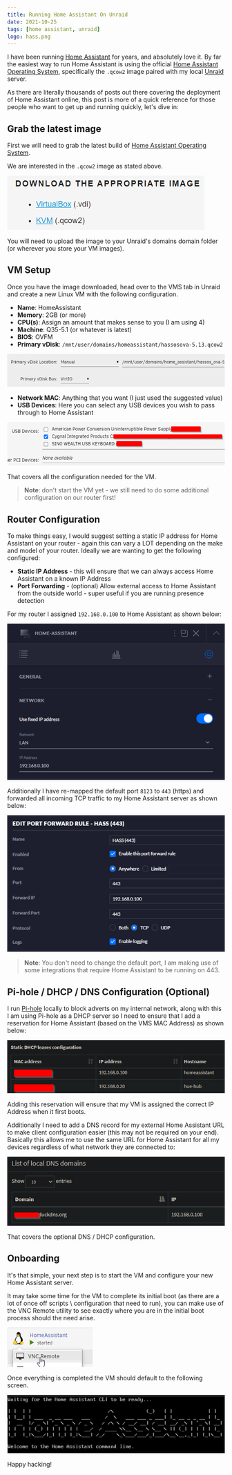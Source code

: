 ```yaml
---
title: Running Home Assistant On Unraid
date: 2021-10-25
tags: [home assistant, unraid]
logo: hass.png
---
```


I have been running [Home Assistant](https://www.home-assistant.io/) for years, and absolutely love it. By far the easiest way to run Home Assistant is using the official [Home Assistant Operating System](https://www.home-assistant.io/installation/linux), specifically the `.qcow2` image paired with my local [Unraid](https://unraid.net/) server.

As there are literally thousands of posts out there covering the deployment of Home Assistant online, this post is more of a quick reference for those people who want to get up and running quickly, let's dive in:

## Grab the latest image

First we will need to grab the latest build of [Home Assistant Operating System](https://www.home-assistant.io/installation/linux).

We are interested in the `.qcow2` image as stated above.

<img src="./001.png" alt="" />

You will need to upload the image to your Unraid's domains domain folder (or wherever you store your VM images).

## VM Setup

Once you have the image downloaded, head over to the VMS tab in Unraid and create a new Linux VM with the following configuration.

- **Name**: HomeAssistant
- **Memory**: 2GB (or more)
- **CPU(s)**: Assign an amount that makes sense to you (I am using 4)
- **Machine**: Q35-5.1 (or whatever is latest)
- **BIOS**: OVFM
- **Primary vDisk**: `/mnt/user/domains/homeassistant/hassosova-5.13.qcow2`

<img src="./002.png" alt="" />

- **Network MAC**: Anything that you want (I just used the suggested value)
- **USB Devices**: Here you can select any USB devices you wish to pass through to Home Assistant

<img src="./003.png" alt="" />

That covers all the configuration needed for the VM.

> **Note**: don't start the VM yet - we still need to do some additional configuration on our router first!

## Router Configuration

To make things easy, I would suggest setting a static IP address for Home Assistant on your router - again this can vary a LOT depending on the make and model of your router. Ideally we are wanting to get the following configured:

- **Static IP Address** - this will ensure that we can always access Home Assistant on a known IP Address
- **Port Forwarding** - (optional) Allow external access to Home Assistant from the outside world - super useful if you are running presence detection

For my router I assigned `192.168.0.100` to Home Assistant as shown below:

<img src="./004.png" alt="" />

Additionally I have re-mapped the default port `8123` to `443` (https) and forwarded all incoming TCP traffic to my Home Assistant server as shown below:

<img src="./005.png" alt="" />

> **Note**: You don't need to change the default port, I am making use of some integrations that require Home Assistant to be running on 443.

## Pi-hole / DHCP / DNS Configuration (Optional)

I run [Pi-hole](https://pi-hole.net/) locally to block adverts on my internal network, along with this I am using Pi-hole as a DHCP server so I need to ensure that I add a reservation for Home Assistant (based on the VMS MAC Address) as shown below:

<img src="./006.png" alt="" />

Adding this reservation will ensure that my VM is assigned the correct IP Address when it first boots.

Additionally I need to add a DNS record for my external Home Assistant URL to make client configuration easier (this may not be required on your end). Basically this allows me to use the same URL for Home Assistant for all my devices regardless of what network they are connected to:

<img src="./007.png" alt="" />

That covers the optional DNS / DHCP configuration.

## Onboarding

It's that simple, your next step is to start the VM and configure your new Home Assistant server.

It may take some time for the VM to complete its initial boot (as there are a lot of once off scripts \ configuration that need to run), you can make use of the VNC Remote utility to see exactly where you are in the initial boot process should the need arise.

<img src="./008.png" alt="" />

Once everything is completed the VM should default to the following screen.

<img src="./009.png" alt="" />

Happy hacking!
